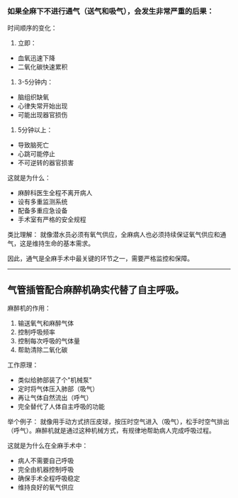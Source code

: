 ### 如果全麻下不进行通气（送气和吸气），会发生非常严重的后果：

时间顺序的变化：

1. 立即：

- 血氧迅速下降
- 二氧化碳快速累积

1. 3-5分钟内：

- 脑组织缺氧
- 心律失常开始出现
- 可能出现器官损伤

1. 5分钟以上：

- 导致脑死亡
- 心跳可能停止
- 不可逆转的器官损害

这就是为什么：

- 麻醉科医生全程不离开病人
- 设有多重监测系统
- 配备多重应急设备
- 手术室有严格的安全规程

类比理解：
 就像潜水员必须有氧气供应，全麻病人也必须持续保证氧气供应和通气，这是维持生命的基本需求。

因此，通气是全麻手术中最关键的环节之一，需要严格监控和保障。

---

## 气管插管配合麻醉机确实代替了自主呼吸。

麻醉机的作用：
1. 输送氧气和麻醉气体
2. 控制呼吸频率
3. 控制每次呼吸的气体量
4. 帮助清除二氧化碳

工作原理：
- 类似给肺部装了个"机械泵"
- 定时将气体压入肺部（吸气）
- 再让气体自然流出（呼气）
- 完全替代了人体自主呼吸的功能

举个例子：
就像用手动方式挤压皮球，按压时空气进入（吸气），松手时空气排出（呼气）。麻醉机就是通过这种机械方式，有规律地帮助病人完成呼吸过程。

这就是为什么在全麻手术中：
- 病人不需要自己呼吸
- 完全由机器控制呼吸
- 确保手术全程呼吸稳定
- 维持良好的氧气供应